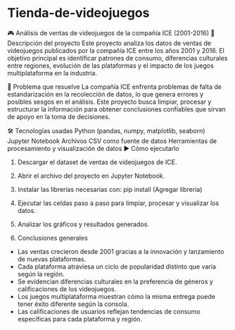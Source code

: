 # Tienda-de-videojuegos
🎮 Análisis de ventas de videojuegos de la compañía ICE (2001-2016)
📝 Descripción del proyecto
Este proyecto analiza los datos de ventas de videojuegos publicados por la compañía ICE entre los años 2001 y 2016.
El objetivo principal es identificar patrones de consumo, diferencias culturales entre regiones, evolución de las plataformas y el impacto de los juegos multiplataforma en la industria.

🚩 Problema que resuelve
La compañía ICE enfrenta problemas de falta de estandarización en la recolección de datos, lo que genera errores y posibles sesgos en el análisis. Este proyecto busca limpiar, procesar y estructurar la información para obtener conclusiones confiables que sirvan de apoyo en la toma de decisiones.

🛠️ Tecnologías usadas
Python (pandas, numpy, matplotlib, seaborn)
Jupyter Notebook
Archivos CSV como fuente de datos
Herramientas de procesamiento y visualización de datos
▶️ Cómo ejecutarlo
1. Descargar el dataset de ventas de videojuegos de ICE.

2. Abrir el archivo del proyecto en Jupyter Notebook.

3. Instalar las librerías necesarias con:
pip install (Agregar libreria)

4. Ejecutar las celdas paso a paso para limpiar, procesar y visualizar los datos.

5. Analizar los gráficos y resultados generados.

6. Conclusiones generales
- Las ventas crecieron desde 2001 gracias a la innovación y lanzamiento de nuevas plataformas.
- Cada plataforma atraviesa un ciclo de popularidad distinto que varía según la región.
- Se evidencian diferencias culturales en la preferencia de géneros y calificaciones de los videojuegos.
- Los juegos multiplataforma muestran cómo la misma entrega puede tener éxito diferente según la consola.
- Las calificaciones de usuarios reflejan tendencias de consumo específicas para cada plataforma y región.
